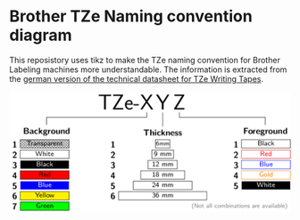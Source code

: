 # Brother TZe Naming convention diagram

This reposistory uses tikz to make the TZe naming convention for Brother Labeling machines more understandable. The information is extracted from the [german version of the technical datasheet for TZe Writing Tapes](https://www.brother.de/-/media/pdf/de/technische-daten-tze-hge-schriftbaender.pdf).

![](output/Brother_TZe_Guide.png)
